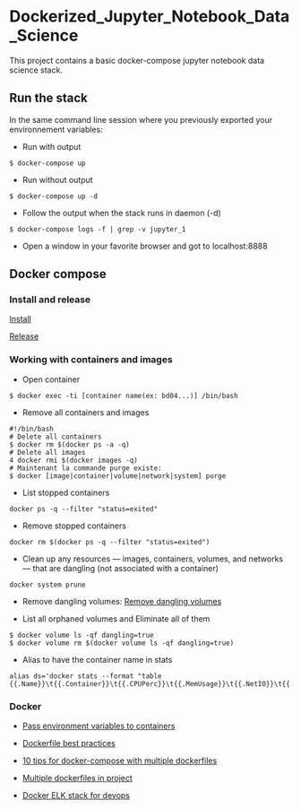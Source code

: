 # Dockerized_Jupyter_Notebook_Data_Science

This project contains a basic docker-compose jupyter notebook data science stack.

## Run the stack

In the same command line session where you previously exported your environnement variables:

- Run with output
```
$ docker-compose up
```

- Run without output
```
$ docker-compose up -d
```

- Follow the output when the stack runs in daemon (-d)
```
$ docker-compose logs -f | grep -v jupyter_1
```

- Open a window in your favorite browser and got to localhost:8888

## Docker compose

### Install and release

[Install](https://docs.docker.com/compose/install/)

[Release](https://github.com/docker/compose/releases)

### Working with containers and images

- Open container
```
$ docker exec -ti [container name(ex: bd04...)] /bin/bash
```

- Remove all containers and images
```
#!/bin/bash
# Delete all containers
$ docker rm $(docker ps -a -q)
# Delete all images
4 docker rmi $(docker images -q)
# Maintenant la commande purge existe:
$ docker [image|container|volume|network|system] purge
```

- List stopped containers
```
docker ps -q --filter "status=exited"
```

- Remove stopped containers
```
docker rm $(docker ps -q --filter "status=exited")
```

- Clean up any resources — images, containers, volumes, and networks — that are dangling (not associated with a container)
```
docker system prune
```

- Remove dangling volumes: 
[Remove dangling volumes](https://stackoverflow.com/questions/27812807/orphaned-docker-mounted-host-volumes)

- List all orphaned volumes and Eliminate all of them
```
$ docker volume ls -qf dangling=true
$ docker volume rm $(docker volume ls -qf dangling=true)
```

- Alias to have the container name in stats
```
alias ds='docker stats --format "table {{.Name}}\t{{.Container}}\t{{.CPUPerc}}\t{{.MemUsage}}\t{{.NetIO}}\t{{.BlockIO}}\t{{.MemPerc}}\t{{.PIDs}}"'
```

### Docker

- [Pass environment variables to containers](https://docs.docker.com/compose/environment-variables/#pass-environment-variables-to-containers)

- [Dockerfile best practices](https://docs.docker.com/develop/develop-images/dockerfile_best-practices/)

- [10 tips for docker-compose with multiple dockerfiles](https://nickjanetakis.com/blog/docker-tip-10-project-structure-with-multiple-dockerfiles-and-docker-compose)

- [Multiple dockerfiles in project](https://stackoverflow.com/questions/27409761/multiple-dockerfiles-in-project)

- [Docker ELK stack for devops](https://medium.com/tech-tajawal/elk-stack-docker-playground-for-devops-221179ca00dd)



